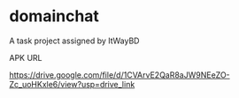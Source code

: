 # domainchat

A task project assigned by ItWayBD

APK URL

https://drive.google.com/file/d/1CVArvE2QaR8aJW9NEeZO-Zc_uoHKxle6/view?usp=drive_link
